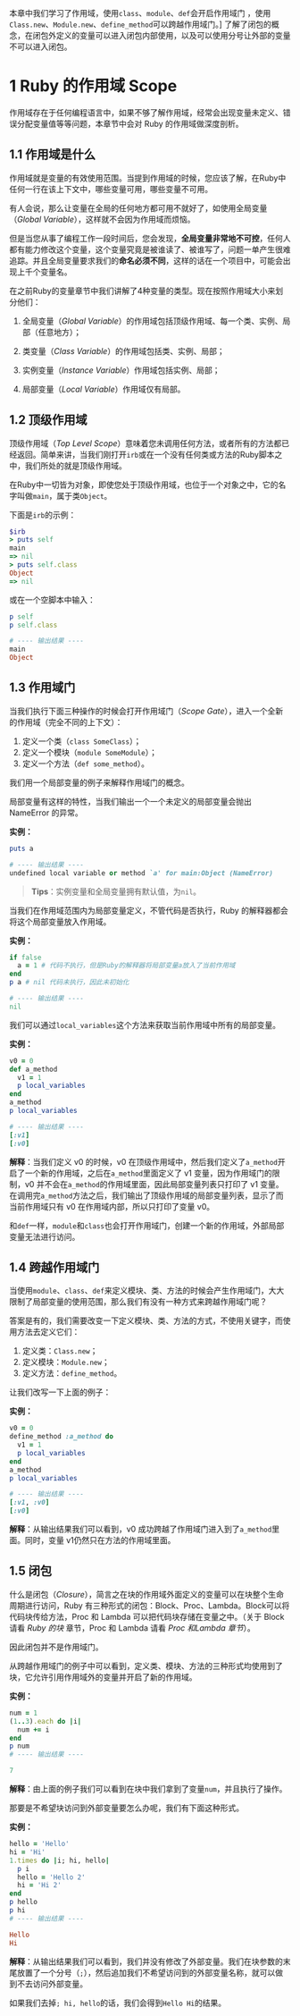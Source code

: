 
本章中我们学习了作用域，使用`class`、`module`、`def`会开启作用域门 ，使用`Class.new`、`Module.new`、`define_method`可以跨越作用域门。]
了解了闭包的概念，在闭包外定义的变量可以进入闭包内部使用，以及可以使用分号让外部的变量不可以进入闭包。

# 1 Ruby 的作用域 Scope

作用域存在于任何编程语言中，如果不够了解作用域，经常会出现变量未定义、错误分配变量值等等问题，本章节中会对 Ruby 的作用域做深度剖析。

## 1.1 作用域是什么

作用域就是变量的有效使用范围。当提到作用域的时候，您应该了解，在Ruby中任何一行在该上下文中，哪些变量可用，哪些变量不可用。

有人会说，那么让变量在全局的任何地方都可用不就好了，如使用全局变量（_Global Variable_），这样就不会因为作用域而烦恼。

但是当您从事了编程工作一段时间后，您会发现，**全局变量非常地不可控**，任何人都有能力修改这个变量，这个变量究竟是被谁读了、被谁写了，问题一单产生很难追踪。并且全局变量要求我们的**命名必须不同**，这样的话在一个项目中，可能会出现上千个变量名。

在之前Ruby的变量章节中我们讲解了4种变量的类型。现在按照作用域大小来划分他们：

1. 全局变量（_Global Variable_）的作用域包括顶级作用域、每一个类、实例、局部（任意地方）；
    
2. 类变量（_Class Variable_）的作用域包括类、实例、局部；
    
3. 实例变量（_Instance Variable_）作用域包括实例、局部；
    
4. 局部变量（_Local Variable_）作用域仅有局部。
    

## 1.2 顶级作用域

顶级作用域（_Top Level Scope_）意味着您未调用任何方法，或者所有的方法都已经返回。简单来讲，当我们刚打开`irb`或在一个没有任何类或方法的Ruby脚本之中，我们所处的就是顶级作用域。

在Ruby中一切皆为对象，即使您处于顶级作用域，也位于一个对象之中，它的名字叫做`main`，属于类`Object`。

下面是`irb`的示例：

```ruby
$irb
> puts self
main
=> nil
> puts self.class
Object
=> nil

```

或在一个空脚本中输入：

```ruby
p self
p self.class

# ---- 输出结果 ----
main
Object

```

## 1.3 作用域门

当我们执行下面三种操作的时候会打开作用域门（_Scope Gate_），进入一个全新的作用域（完全不同的上下文）：

1. 定义一个类（`class SomeClass`）；
2. 定义一个模块（`module SomeModule`）；
3. 定义一个方法（`def some_method`）。

我们用一个局部变量的例子来解释作用域门的概念。

局部变量有这样的特性，当我们输出一个一个未定义的局部变量会抛出 NameError 的异常。

**实例：**
```ruby
puts a

# ---- 输出结果 ----
undefined local variable or method `a' for main:Object (NameError)

```


> **Tips**：实例变量和全局变量拥有默认值，为`nil`。

当我们在作用域范围内为局部变量定义，不管代码是否执行，Ruby 的解释器都会将这个局部变量放入作用域。

**实例：**

```ruby
if false
  a = 1 # 代码不执行，但是Ruby的解释器将局部变量a放入了当前作用域
end
p a # nil 代码未执行，因此未初始化

# ---- 输出结果 ----
nil

```

我们可以通过`local_variables`这个方法来获取当前作用域中所有的局部变量。

**实例：**

```ruby 
v0 = 0
def a_method
  v1 = 1
  p local_variables
end
a_method
p local_variables

# ---- 输出结果 ----
[:v1]
[:v0]

```

**解释**：当我们定义 v0 的时候，v0 在顶级作用域中，然后我们定义了`a_method`开启了一个新的作用域，之后在`a_method`里面定义了 v1 变量，因为作用域门的限制，v0 并不会在`a_method`的作用域里面，因此局部变量列表只打印了 v1 变量。在调用完`a_method`方法之后，我们输出了顶级作用域的局部变量列表，显示了而当前作用域只有 v0 在作用域内部，所以只打印了变量 v0。

和`def`一样，`module`和`class`也会打开作用域门，创建一个新的作用域，外部局部变量无法进行访问。

## 1.4 跨越作用域门

当使用`module`、`class`、`def`来定义模块、类、方法的时候会产生作用域门，大大限制了局部变量的使用范围，那么我们有没有一种方式来跨越作用域门呢？

答案是有的，我们需要改变一下定义模块、类、方法的方式，不使用关键字，而使用方法去定义它们：

1. 定义类：`Class.new`；
2. 定义模块：`Module.new`；
3. 定义方法：`define_method`。

让我们改写一下上面的例子：

**实例：**

```ruby 
v0 = 0
define_method :a_method do
  v1 = 1
  p local_variables
end
a_method
p local_variables

# ---- 输出结果 ----
[:v1, :v0]
[:v0]

```

**解释**：从输出结果我们可以看到，v0 成功跨越了作用域门进入到了`a_method`里面。同时，变量 v1仍然只在方法的作用域里面。

## 1.5 闭包

什么是闭包（_Closure_），简言之在块的作用域外面定义的变量可以在块整个生命周期进行访问，Ruby 有三种形式的闭包：Block、Proc、Lambda。Block可以将代码块传给方法，Proc 和 Lambda 可以把代码块存储在变量之中。（关于 Block 请看 _Ruby 的块_ 章节，Proc 和 Lambda 请看 _Proc 和Lambda 章节_）。

因此闭包并不是作用域门。

从跨越作用域门的例子中可以看到，定义类、模块、方法的三种形式均使用到了块，它允许引用作用域外的变量并开启了新的作用域。

**实例：**

```ruby 
num = 1
(1..3).each do |i|
  num += i
end
p num
# ---- 输出结果 ----

7

```

**解释**：由上面的例子我们可以看到在块中我们拿到了变量`num`，并且执行了操作。

那要是不希望块访问到外部变量要怎么办呢，我们有下面这种形式。

**实例：**

```ruby 
hello = 'Hello'
hi = 'Hi'
1.times do |i; hi, hello|
  p i
  hello = 'Hello 2'
  hi = 'Hi 2'
end
p hello
p hi
# ---- 输出结果 ----

Hello
Hi

```

**解释**：从输出结果我们可以看到，我们并没有修改了外部变量。我们在块参数的末尾放置了一个分号（`;`），然后追加我们不希望访问到的外部变量名称，就可以做到不去访问外部变量。

如果我们去掉`; hi, hello`的话，我们会得到`Hello Hi`的结果。


